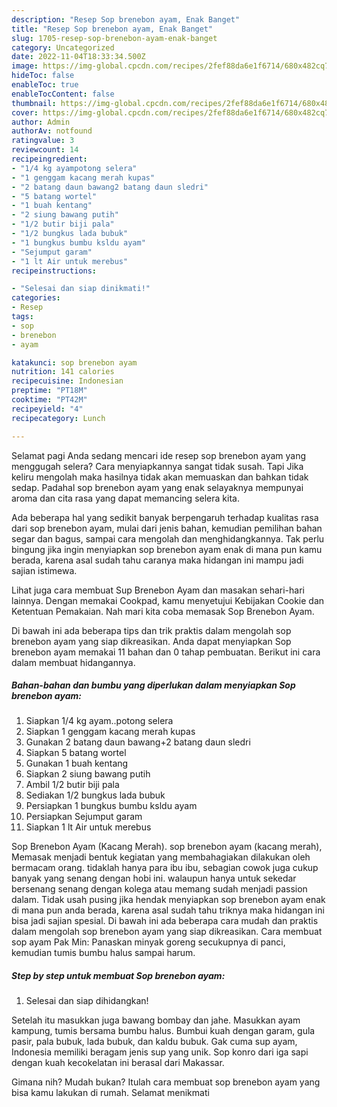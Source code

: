 ```yaml
---
description: "Resep Sop brenebon ayam, Enak Banget"
title: "Resep Sop brenebon ayam, Enak Banget"
slug: 1705-resep-sop-brenebon-ayam-enak-banget
category: Uncategorized
date: 2022-11-04T18:33:34.500Z
image: https://img-global.cpcdn.com/recipes/2fef88da6e1f6714/680x482cq70/sop-brenebon-ayam-foto-resep-utama.jpg
hideToc: false
enableToc: true
enableTocContent: false
thumbnail: https://img-global.cpcdn.com/recipes/2fef88da6e1f6714/680x482cq70/sop-brenebon-ayam-foto-resep-utama.jpg
cover: https://img-global.cpcdn.com/recipes/2fef88da6e1f6714/680x482cq70/sop-brenebon-ayam-foto-resep-utama.jpg
author: Admin
authorAv: notfound
ratingvalue: 3
reviewcount: 14
recipeingredient:
- "1/4 kg ayampotong selera"
- "1 genggam kacang merah kupas"
- "2 batang daun bawang2 batang daun sledri"
- "5 batang wortel"
- "1 buah kentang"
- "2 siung bawang putih"
- "1/2 butir biji pala"
- "1/2 bungkus lada bubuk"
- "1 bungkus bumbu ksldu ayam"
- "Sejumput garam"
- "1 lt Air untuk merebus"
recipeinstructions:

- "Selesai dan siap dinikmati!"
categories:
- Resep
tags:
- sop
- brenebon
- ayam

katakunci: sop brenebon ayam 
nutrition: 141 calories
recipecuisine: Indonesian
preptime: "PT18M"
cooktime: "PT42M"
recipeyield: "4"
recipecategory: Lunch

---
```



Selamat pagi Anda sedang mencari ide resep sop brenebon ayam yang menggugah selera? Cara menyiapkannya sangat tidak susah. Tapi Jika keliru mengolah maka hasilnya tidak akan memuaskan dan bahkan tidak sedap. Padahal sop brenebon ayam yang enak selayaknya mempunyai aroma dan cita rasa yang dapat memancing selera kita.


Ada beberapa hal yang sedikit banyak berpengaruh terhadap kualitas rasa dari sop brenebon ayam, mulai dari jenis bahan, kemudian pemilihan bahan segar dan bagus, sampai cara mengolah dan menghidangkannya. Tak perlu bingung jika ingin menyiapkan sop brenebon ayam enak di mana pun kamu berada, karena asal sudah tahu caranya maka hidangan ini mampu jadi sajian istimewa.

Lihat juga cara membuat Sup Brenebon Ayam dan masakan sehari-hari lainnya. Dengan memakai Cookpad, kamu menyetujui Kebijakan Cookie dan Ketentuan Pemakaian. Nah mari kita coba memasak Sop Brenebon Ayam.


Di bawah ini ada beberapa tips dan trik praktis dalam mengolah sop brenebon ayam yang siap dikreasikan. Anda dapat menyiapkan Sop brenebon ayam memakai 11 bahan dan 0 tahap pembuatan. Berikut ini cara dalam membuat hidangannya.

<!--inarticleads1-->

##### Bahan-bahan dan bumbu yang diperlukan dalam menyiapkan Sop brenebon ayam:

1. Siapkan 1/4 kg ayam..potong selera
1. Siapkan 1 genggam kacang merah kupas
1. Gunakan 2 batang daun bawang+2 batang daun sledri
1. Siapkan 5 batang wortel
1. Gunakan 1 buah kentang
1. Siapkan 2 siung bawang putih
1. Ambil 1/2 butir biji pala
1. Sediakan 1/2 bungkus lada bubuk
1. Persiapkan 1 bungkus bumbu ksldu ayam
1. Persiapkan Sejumput garam
1. Siapkan 1 lt Air untuk merebus


Sop Brenebon Ayam (Kacang Merah). sop brenebon ayam (kacang merah), Memasak menjadi bentuk kegiatan yang membahagiakan dilakukan oleh bermacam orang. tidaklah hanya para ibu ibu, sebagian cowok juga cukup banyak yang senang dengan hobi ini. walaupun hanya untuk sekedar bersenang senang dengan kolega atau memang sudah menjadi passion dalam. Tidak usah pusing jika hendak menyiapkan sop brenebon ayam enak di mana pun anda berada, karena asal sudah tahu triknya maka hidangan ini bisa jadi sajian spesial. Di bawah ini ada beberapa cara mudah dan praktis dalam mengolah sop brenebon ayam yang siap dikreasikan. Cara membuat sop ayam Pak Min: Panaskan minyak goreng secukupnya di panci, kemudian tumis bumbu halus sampai harum. 

<!--inarticleads2-->

##### Step by step untuk membuat Sop brenebon ayam:


1. Selesai dan siap dihidangkan!

Setelah itu masukkan juga bawang bombay dan jahe. Masukkan ayam kampung, tumis bersama bumbu halus. Bumbui kuah dengan garam, gula pasir, pala bubuk, lada bubuk, dan kaldu bubuk. Gak cuma sup ayam, Indonesia memiliki beragam jenis sup yang unik. Sop konro dari iga sapi dengan kuah kecokelatan ini berasal dari Makassar. 

Gimana nih? Mudah bukan? Itulah cara membuat sop brenebon ayam yang bisa kamu lakukan di rumah. Selamat menikmati
